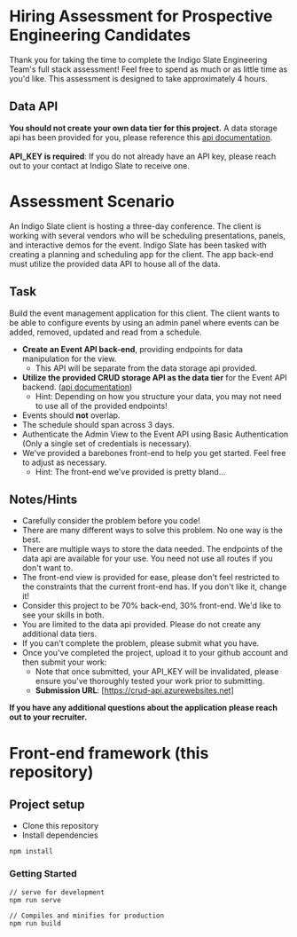# Hiring Assessment for Prospective Engineering Candidates
Thank you for taking the time to complete the Indigo Slate Engineering Team's full stack assessment!
Feel free to spend as much or as little time as you'd like. This assessment is designed to take approximately 4 hours.

## Data API
**You should not create your own data tier for this project.** A data storage api has been provided for you, please reference this [api documentation](api-doc/data-tier.md). \
\
**API_KEY is required**: If you do not already have an API key, please reach out to your contact at Indigo Slate to receive one.

# Assessment Scenario
An Indigo Slate client is hosting a three-day conference. The client is working with several vendors who will be scheduling presentations, panels, and interactive demos for the event. Indigo Slate has been tasked with creating a planning and scheduling app for the client. The app back-end must utilize the provided data API to house all of the data.

## Task
Build the event management application for this client. The client wants to be able to configure events by using an admin panel where events can be added, removed, updated and read from a schedule.
* **Create an Event API back-end**, providing endpoints for data manipulation for the view.
    * This API will be separate from the data storage api provided.
* **Utilize the provided CRUD storage API as the data tier** for the Event API backend. ([api documentation](api-doc/data-tier.md))
    * Hint: Depending on how you structure your data, you may not need to use all of the provided endpoints!
* Events should **not** overlap.
* The schedule should span across 3 days.
* Authenticate the Admin View to the Event API using Basic Authentication (Only a single set of credentials is necessary).
* We've provided a barebones front-end to help you get started. Feel free to adjust as necessary.
    * Hint: The front-end we've provided is pretty bland...

## Notes/Hints
* Carefully consider the problem before you code!
* There are many different ways to solve this problem. No one way is the best.
* There are multiple ways to store the data needed. The endpoints of the data api are available for your use. You need not use all routes if you don't want to.
* The front-end view is provided for ease, please don't feel restricted to the constraints that the current front-end has. If you don't like it, change it!
* Consider this project to be 70% back-end, 30% front-end. We'd like to see your skills in both.
* You are limited to the data api provided. Please do not create any additional data tiers.
* If you can't complete the problem, please submit what you have.
* Once you've completed the project, upload it to your github account and then submit your work:
    * Note that once submitted, your API_KEY will be invalidated, please ensure you've thoroughly tested your work prior to submitting.
    * **Submission URL**: [https://crud-api.azurewebsites.net]

**If you have any additional questions about the application please reach out to your recruiter.**


# Front-end framework (this repository)

## Project setup
* Clone this repository
* Install dependencies
```
npm install
```
### Getting Started
```
// serve for development
npm run serve

// Compiles and minifies for production
npm run build
```
